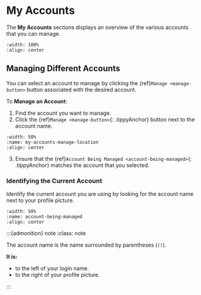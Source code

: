 

# My Accounts


The **My Accounts** sections displays an overview of the various accounts that you can manage.



```{lazyfigure} ../_static/solo_app/My_Accounts/overview-screen.webp
:width: 100%
:align: center
```


## Managing Different Accounts


You can select an account to manage by clicking the {ref}`Manage <manage-button>` button associated with the desired account.


To **Manage an Account**:


1. Find the account you want to manage. 
2. Click the {ref}`Manage <manage-button>`{: .tippyAnchor} button next to the account name.


```{lazyfigure} ../_static/solo_app/My_Accounts/my-accounts-manage-location.webp
:width: 50%
:name: my-accounts-manage-location
:align: center
```

3. Ensure that the {ref}`Account Being Managed <account-being-managed>`{: .tippyAnchor} matches the account that you selected. 




### Identifying the Current Account


Identify the current account you are using by looking for the account name next to your profile picture. 




```{lazyfigure} ../_static/solo_app/My_Accounts/account-being-managed-location.webp
:width: 50%
:name: account-being-managed
:align: center
```


:::{admonition} note
:class: note

The account name is the name surrounded by parentheses (`()`). 

**It is:**

 - to the left of your login name.
 - to the right of your profile picture.


:::